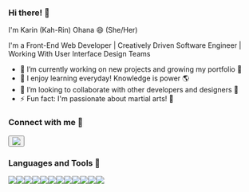 ### Hi there! 👋
 I'm Karin (Kah-Rin) Ohana 😄 (She/Her)

 I'm a Front-End Web Developer | Creatively Driven Software Engineer | Working With User Interface Design Teams


- 🔭 I’m currently working on new projects and growing my portfolio 📗
- 🌱 I enjoy learning everyday! Knowledge is power 🌎
- 👯 I’m looking to collaborate with other developers and designers 🎨
- ⚡ Fun fact: I'm passionate about martial arts! 🥋

### Connect with me 🔗
<button>
<img src="https://img.shields.io/badge/LinkedIn-0077B5?style=for-the-badge&logo=linkedin&logoColor=white" />
</button>

### Languages and Tools 🚀

<img src ="https://img.shields.io/badge/React-20232A?style=for-the-badge&logo=react&logoColor=61DAFB"/><img src ="https://img.shields.io/badge/JavaScript-323330?style=for-the-badge&logo=javascript&logoColor=F7DF1E"/><img src ="https://img.shields.io/badge/Visual_Studio_Code-0078D4?style=for-the-badge&logo=visual%20studio%20code&logoColor=white"/><img src ="https://img.shields.io/badge/HTML5-E34F26?style=for-the-badge&logo=html5&logoColor=white"/><img src = "https://img.shields.io/badge/CSS3-1572B6?style=for-the-badge&logo=css3&logoColor=white"/><img src = "https://img.shields.io/badge/Python-FFD43B?style=for-the-badge&logo=python&logoColor=blue"/><img src = "https://img.shields.io/badge/Flask-000000?style=for-the-badge&logo=flask&logoColor=white"/><img src = "https://img.shields.io/badge/MySQL-005C84?style=for-the-badge&logo=mysql&logoColor=white"/><img src = "https://img.shields.io/badge/jQuery-0769AD?style=for-the-badge&logo=jquery&logoColor=white"/><img src = "https://img.shields.io/badge/Figma-F24E1E?style=for-the-badge&logo=figma&logoColor=white"/><img src = "https://img.shields.io/badge/Sketch-FFB387?style=for-the-badge&logo=sketch&logoColor=black"/><img src = "https://img.shields.io/badge/Node.js-339933?style=for-the-badge&logo=nodedotjs&logoColor=white"/>

